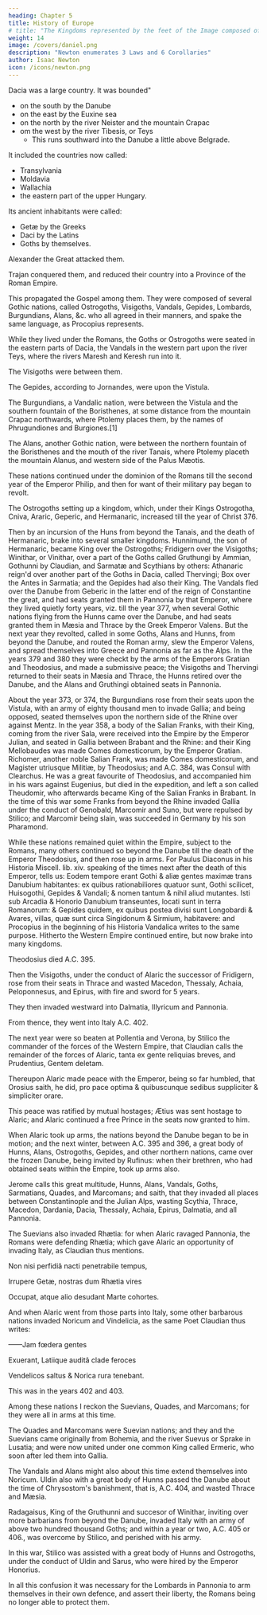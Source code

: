 ```yaml
---
heading: Chapter 5
title: History of Europe
# title: "The Kingdoms represented by the feet of the Image composed of iron and clay"
weight: 14
image: /covers/daniel.png
description: "Newton enumerates 3 Laws and 6 Corollaries"
author: Isaac Newton
icon: /icons/newton.png
---
```




Dacia was a large country. It was bounded"
- on the south by the Danube
- on the east by the Euxine sea
- on the north by the river Neister and the mountain Crapac
- om the west by the river Tibesis, or Teys
  - This runs southward into the Danube a little above Belgrade. 

It included the countries now called:
- Transylvania
- Moldavia
- Wallachia
- the eastern part of the upper Hungary. 

Its ancient inhabitants were called:
- Getæ by the Greeks
- Daci by the Latins
- Goths by themselves. 

Alexander the Great attacked them.

Trajan conquered them, and reduced their country into a Province of the Roman Empire.

This propagated the Gospel among them. They were composed of several Gothic nations, called Ostrogoths, Visigoths, Vandals, Gepides, Lombards, Burgundians, Alans, &c. who all agreed in their manners, and spake the same language, as Procopius represents. 

While they lived under the Romans, the Goths or Ostrogoths were seated in the eastern parts of Dacia, the Vandals in the western part upon the river Teys, where the rivers Maresh and Keresh run into it.

The Visigoths were between them. 

The Gepides, according to Jornandes, were upon the Vistula. 

The Burgundians, a Vandalic nation, were between the Vistula and the southern fountain of the Boristhenes, at some distance from the mountain Crapac northwards, where Ptolemy places them, by the names of Phrugundiones and Burgiones.[1] 

The Alans, another Gothic nation, were between the northern fountain of the Boristhenes and the mouth of the river Tanais, where Ptolemy placeth the mountain Alanus, and western side of the Palus Mæotis.

These nations continued under the dominion of the Romans till the second year of the Emperor Philip, and then for want of their military pay began to revolt.

The Ostrogoths setting up a kingdom, which, under their Kings Ostrogotha, Cniva, Araric, Geperic, and Hermanaric, increased till the year of Christ 376.

Then by an incursion of the Huns from beyond the Tanais, and the death of Hermanaric, brake into several smaller kingdoms. Hunnimund, the son of Hermanaric, became King over the Ostrogoths; Fridigern over the Visigoths; Winithar, or Vinithar, over a part of the Goths called Gruthungi by Ammian, Gothunni by Claudian, and Sarmatæ and Scythians by others: Athanaric reign'd over another part of the Goths in Dacia, called Thervingi; Box over the Antes in Sarmatia; and the Gepides had also their King. The Vandals fled over the Danube from Geberic in the latter end of the reign of Constantine the great, and had seats granted them in Pannonia by that Emperor, where they lived quietly forty years, viz. till the year 377, when several Gothic nations flying from the Hunns came over the Danube, and had seats granted them in Mæsia and Thrace by the Greek Emperor Valens. But the next year they revolted, called in some Goths, Alans and Hunns, from beyond the Danube, and routed the Roman army, slew the Emperor Valens, and spread themselves into Greece and Pannonia as far as the Alps. In the years 379 and 380 they were checkt by the arms of the Emperors Gratian and Theodosius, and made a submissive peace; the Visigoths and Thervingi returned to their seats in Mæsia and Thrace, the Hunns retired over the Danube, and the Alans and Gruthingi obtained seats in Pannonia.

About the year 373, or 374, the Burgundians rose from their seats upon the Vistula, with an army of eighty thousand men to invade Gallia; and being opposed, seated themselves upon the northern side of the Rhine over against Mentz. In the year 358, a body of the Salian Franks, with their King, coming from the river Sala, were received into the Empire by the Emperor Julian, and seated in Gallia between Brabant and the Rhine: and their King Mellobaudes was made Comes domesticorum, by the Emperor Gratian. Richomer, another noble Salian Frank, was made Comes domesticorum, and Magister utriusque Militiæ, by Theodosius; and A.C. 384, was Consul with Clearchus. He was a great favourite of Theodosius, and accompanied him in his wars against Eugenius, but died in the expedition, and left a son called Theudomir, who afterwards became King of the Salian Franks in Brabant. In the time of this war some Franks from beyond the Rhine invaded Gallia under the conduct of Genobald, Marcomir and Suno, but were repulsed by Stilico; and Marcomir being slain, was succeeded in Germany by his son Pharamond.

While these nations remained quiet within the Empire, subject to the Romans, many others continued so beyond the Danube till the death of the Emperor Theodosius, and then rose up in arms. For Paulus Diaconus in his Historia Miscell. lib. xiv. speaking of the times next after the death of this Emperor, tells us: Eodem tempore erant Gothi & aliæ gentes maximæ trans Danubium habitantes: ex quibus rationabiliores quatuor sunt, Gothi scilicet, Huisogothi, Gepides & Vandali; & nomen tantum & nihil aliud mutantes. Isti sub Arcadia & Honorio Danubium transeuntes, locati sunt in terra Romanorum: & Gepides quidem, ex quibus postea divisi sunt Longobardi & Avares, villas, quæ sunt circa Singidonum & Sirmium, habitavere: and Procopius in the beginning of his Historia Vandalica writes to the same purpose. Hitherto the Western Empire continued entire, but now brake into many kingdoms.

Theodosius died A.C. 395.

Then the Visigoths, under the conduct of Alaric the successor of Fridigern, rose from their seats in Thrace and wasted Macedon, Thessaly, Achaia, Peloponnesus, and Epirus, with fire and sword for 5 years.

They then invaded westward into Dalmatia, Illyricum and Pannonia.

From thence, they went into Italy A.C. 402.

The next year were so beaten at Pollentia and Verona, by Stilico the commander of the forces of the Western Empire, that Claudian calls the remainder of the forces of Alaric, tanta ex gente reliquias breves, and Prudentius, Gentem deletam. 

Thereupon Alaric made peace with the Emperor, being so far humbled, that Orosius saith, he did, pro pace optima & quibuscunque sedibus suppliciter & simpliciter orare. 

This peace was ratified by mutual hostages; Ætius was sent hostage to Alaric; and Alaric continued a free Prince in the seats now granted to him.

When Alaric took up arms, the nations beyond the Danube began to be in motion; and the next winter, between A.C. 395 and 396, a great body of Hunns, Alans, Ostrogoths, Gepides, and other northern nations, came over the frozen Danube, being invited by Rufinus: when their brethren, who had obtained seats within the Empire, took up arms also.

Jerome calls this great multitude, Hunns, Alans, Vandals, Goths, Sarmatians, Quades, and Marcomans; and saith, that they invaded all places between Constantinople and the Julian Alps, wasting Scythia, Thrace, Macedon, Dardania, Dacia, Thessaly, Achaia, Epirus, Dalmatia, and all Pannonia. 

The Suevians also invaded Rhætia: for when Alaric ravaged Pannonia, the Romans were defending Rhætia; which gave Alaric an opportunity of invading Italy, as Claudian thus mentions.

Non nisi perfidiâ nacti penetrabile tempus,

Irrupere Getæ, nostras dum Rhætia vires

Occupat, atque alio desudant Marte cohortes.

And when Alaric went from those parts into Italy, some other barbarous nations invaded Noricum and Vindelicia, as the same Poet Claudian thus writes:

——Jam fœdera gentes

Exuerant, Latiique auditâ clade feroces

Vendelicos saltus & Norica rura tenebant.

This was in the years 402 and 403. 

Among these nations I reckon the Suevians, Quades, and Marcomans; for they were all in arms at this time. 

The Quades and Marcomans were Suevian nations; and they and the Suevians came originally from Bohemia, and the river Suevus or Sprake in Lusatia; and were now united under one common King called Ermeric, who soon after led them into Gallia.

The Vandals and Alans might also about this time extend themselves into Noricum. Uldin also with a great body of Hunns passed the Danube about the time of Chrysostom's banishment, that is, A.C. 404, and wasted Thrace and Mæsia.

Radagaisus, King of the Gruthunni and succesor of Winithar, inviting over more barbarians from beyond the Danube, invaded Italy with an army of above two hundred thousand Goths; and within a year or two, A.C. 405 or 406., was overcome by Stilico, and perished with his army. 

In this war, Stilico was assisted with a great body of Hunns and Ostrogoths, under the conduct of Uldin and Sarus, who were hired by the Emperor Honorius.

In all this confusion it was necessary for the Lombards in Pannonia to arm themselves in their own defence, and assert their liberty, the Romans being no longer able to protect them.

